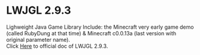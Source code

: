 # LWJGL 2.9.3
Lighweight Java Game Library
Include:
the Minecraft very early game demo (called RubyDung at that time)
&
Minecraft c0.0.13a (last version with original parameter name).  
Click [Here](https://creepycaller.github.io/lwjgl-demo/) to official doc of LWJGL 2.9.3.
